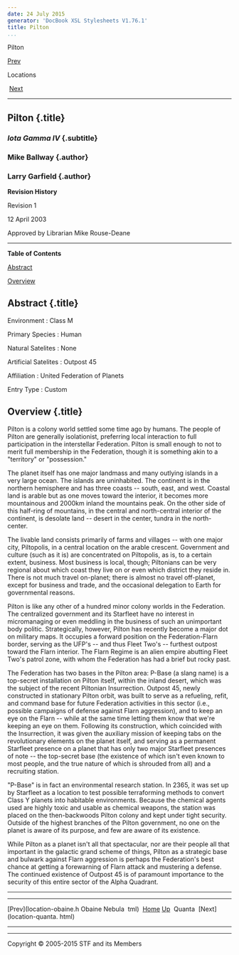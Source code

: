 ```yaml
---
date: 24 July 2015
generator: 'DocBook XSL Stylesheets V1.76.1'
title: Pilton
...
```


Pilton

[Prev](location-obaine.html) 

Locations

 [Next](location-quanta.html)

* * * * *

Pilton {.title}
------

### *Iota Gamma IV* {.subtitle}

### Mike Ballway {.author}

### Larry Garfield {.author}

**Revision History**

Revision 1

12 April 2003

Approved by Librarian Mike Rouse-Deane

* * * * *

**Table of Contents**

[Abstract](location-pilton.html#idp140478694647584)

[Overview](location-pilton.html#idp140478694657552)

Abstract {.title}
--------

 Environment 
:   Class M

 Primary Species 
:   Human

 Natural Satelites 
:   None

 Artificial Satelites 
:   Outpost 45

 Affiliation 
:   United Federation of Planets

 Entry Type 
:   Custom

Overview {.title}
--------

Pilton is a colony world settled some time ago by humans. The people of
Pilton are generally isolationist, preferring local interaction to full
participation in the interstellar Federation. Pilton is small enough to
not to merit full membership in the Federation, though it is something
akin to a "territory" or "possession."

The planet itself has one major landmass and many outlying islands in a
very large ocean. The islands are uninhabited. The continent is in the
northern hemisphere and has three coasts -- south, east, and west.
Coastal land is arable but as one moves toward the interior, it becomes
more mountainous and 2000km inland the mountains peak. On the other side
of this half-ring of mountains, in the central and north-central
interior of the continent, is desolate land -- desert in the center,
tundra in the north-center.

The livable land consists primarily of farms and villages -- with one
major city, Piltopolis, in a central location on the arable crescent.
Government and culture (such as it is) are concentrated on Piltopolis,
as is, to a certain extent, business. Most business is local, though;
Piltonians can be very regional about which coast they live on or even
which district they reside in. There is not much travel on-planet; there
is almost no travel off-planet, except for business and trade, and the
occasional delegation to Earth for governmental reasons.

Pilton is like any other of a hundred minor colony worlds in the
Federation. The centralized government and its Starfleet have no
interest in micromanaging or even meddling in the business of such an
unimportant body politic. Strategically, however, Pilton has recently
become a major dot on military maps. It occupies a forward position on
the Federation-Flarn border, serving as the UFP's -- and thus Fleet
Two's -- furthest outpost toward the Flarn interior. The Flarn Regime is
an alien empire abutting Fleet Two's patrol zone, with whom the
Federation has had a brief but rocky past.

The Federation has two bases in the Pilton area: P-Base (a slang name)
is a top-secret installation on Pilton itself, within the inland desert,
which was the subject of the recent Piltonian Insurrection. Outpost 45,
newly constructed in stationary Pilton orbit, was built to serve as a
refueling, refit, and command base for future Federation activities in
this sector (i.e., possible campaigns of defense against Flarn
aggression), and to keep an eye on the Flarn -- while at the same time
letting them know that we're keeping an eye on them. Following its
construction, which coincided with the Insurrection, it was given the
auxiliary mission of keeping tabs on the revolutionary elements on the
planet itself, and serving as a permanent Starfleet presence on a planet
that has only two major Starfleet presences of note -- the top-secret
base (the existence of which isn't even known to most people, and the
true nature of which is shrouded from all) and a recruiting station.

"P-Base" is in fact an environmental research station. In 2365, it was
set up by Starfleet as a location to test possible terraforming methods
to convert Class Y planets into habitable environments. Because the
chemical agents used are highly toxic and usable as chemical weapons,
the station was placed on the then-backwoods Pilton colony and kept
under tight security. Outside of the highest branches of the Pilton
government, no one on the planet is aware of its purpose, and few are
aware of its existence.

While Pilton as a planet isn't all that spectacular, nor are their
people all that important in the galactic grand scheme of things, Pilton
as a strategic base and bulwark against Flarn aggression is perhaps the
Federation's best chance at getting a forewarning of Flarn attack and
mustering a defense. The continued existence of Outpost 45 is of
paramount importance to the security of this entire sector of the Alpha
Quadrant.

* * * * *

  ------------------------ ------------------------ ------------------------
  [Prev](location-obaine.h Obaine Nebula 
  tml)                     [Home](../index.html)
  [Up](locations.html)      Quanta
   [Next](location-quanta. 
  html)                    
  ------------------------ ------------------------ ------------------------

* * * * *

Copyright © 2005-2015 STF and its Members
